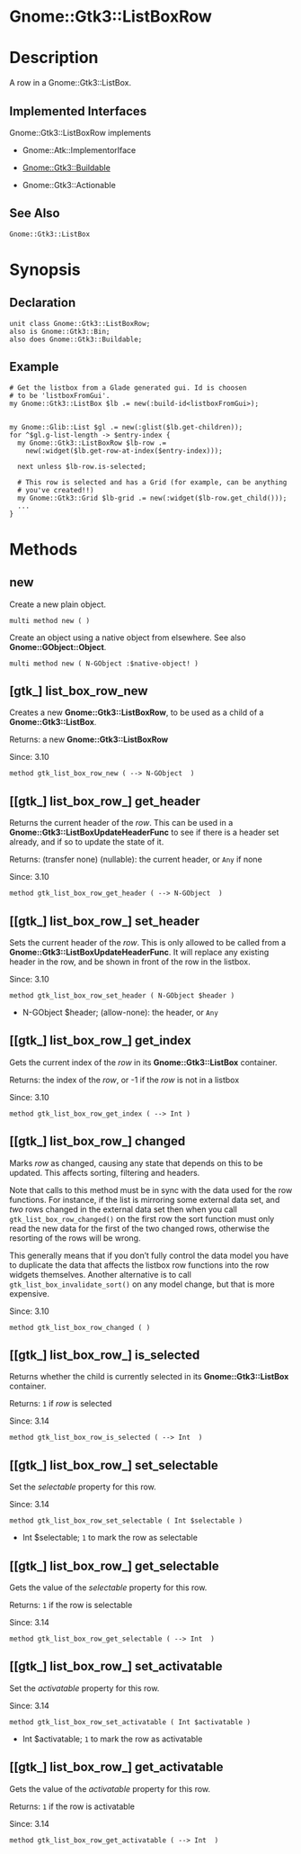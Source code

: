 Gnome::Gtk3::ListBoxRow
=======================

Description
===========

A row in a Gnome::Gtk3::ListBox.

Implemented Interfaces
----------------------

Gnome::Gtk3::ListBoxRow implements

  * Gnome::Atk::ImplementorIface

  * [Gnome::Gtk3::Buildable](Buildable.html)

  * Gnome::Gtk3::Actionable

See Also
--------

`Gnome::Gtk3::ListBox`

Synopsis
========

Declaration
-----------

    unit class Gnome::Gtk3::ListBoxRow;
    also is Gnome::Gtk3::Bin;
    also does Gnome::Gtk3::Buildable;

Example
-------

    # Get the listbox from a Glade generated gui. Id is choosen
    # to be 'listboxFromGui'.
    my Gnome::Gtk3::ListBox $lb .= new(:build-id<listboxFromGui>);


    my Gnome::Glib::List $gl .= new(:glist($lb.get-children));
    for ^$gl.g-list-length -> $entry-index {
      my Gnome::Gtk3::ListBoxRow $lb-row .=
        new(:widget($lb.get-row-at-index($entry-index)));

      next unless $lb-row.is-selected;

      # This row is selected and has a Grid (for example, can be anything
      # you've created!!)
      my Gnome::Gtk3::Grid $lb-grid .= new(:widget($lb-row.get_child()));
      ...
    }

Methods
=======

new
---

Create a new plain object.

    multi method new ( )

Create an object using a native object from elsewhere. See also **Gnome::GObject::Object**.

    multi method new ( N-GObject :$native-object! )

[gtk_] list_box_row_new
-----------------------

Creates a new **Gnome::Gtk3::ListBoxRow**, to be used as a child of a **Gnome::Gtk3::ListBox**.

Returns: a new **Gnome::Gtk3::ListBoxRow**

Since: 3.10

    method gtk_list_box_row_new ( --> N-GObject  )

[[gtk_] list_box_row_] get_header
---------------------------------

Returns the current header of the *row*. This can be used in a **Gnome::Gtk3::ListBoxUpdateHeaderFunc** to see if there is a header set already, and if so to update the state of it.

Returns: (transfer none) (nullable): the current header, or `Any` if none

Since: 3.10

    method gtk_list_box_row_get_header ( --> N-GObject  )

[[gtk_] list_box_row_] set_header
---------------------------------

Sets the current header of the *row*. This is only allowed to be called from a **Gnome::Gtk3::ListBoxUpdateHeaderFunc**. It will replace any existing header in the row, and be shown in front of the row in the listbox.

Since: 3.10

    method gtk_list_box_row_set_header ( N-GObject $header )

  * N-GObject $header; (allow-none): the header, or `Any`

[[gtk_] list_box_row_] get_index
--------------------------------

Gets the current index of the *row* in its **Gnome::Gtk3::ListBox** container.

Returns: the index of the *row*, or -1 if the *row* is not in a listbox

Since: 3.10

    method gtk_list_box_row_get_index ( --> Int )

[[gtk_] list_box_row_] changed
------------------------------

Marks *row* as changed, causing any state that depends on this to be updated. This affects sorting, filtering and headers.

Note that calls to this method must be in sync with the data used for the row functions. For instance, if the list is mirroring some external data set, and *two* rows changed in the external data set then when you call `gtk_list_box_row_changed()` on the first row the sort function must only read the new data for the first of the two changed rows, otherwise the resorting of the rows will be wrong.

This generally means that if you don’t fully control the data model you have to duplicate the data that affects the listbox row functions into the row widgets themselves. Another alternative is to call `gtk_list_box_invalidate_sort()` on any model change, but that is more expensive.

Since: 3.10

    method gtk_list_box_row_changed ( )

[[gtk_] list_box_row_] is_selected
----------------------------------

Returns whether the child is currently selected in its **Gnome::Gtk3::ListBox** container.

Returns: `1` if *row* is selected

Since: 3.14

    method gtk_list_box_row_is_selected ( --> Int  )

[[gtk_] list_box_row_] set_selectable
-------------------------------------

Set the *selectable* property for this row.

Since: 3.14

    method gtk_list_box_row_set_selectable ( Int $selectable )

  * Int $selectable; `1` to mark the row as selectable

[[gtk_] list_box_row_] get_selectable
-------------------------------------

Gets the value of the *selectable* property for this row.

Returns: `1` if the row is selectable

Since: 3.14

    method gtk_list_box_row_get_selectable ( --> Int  )

[[gtk_] list_box_row_] set_activatable
--------------------------------------

Set the *activatable* property for this row.

Since: 3.14

    method gtk_list_box_row_set_activatable ( Int $activatable )

  * Int $activatable; `1` to mark the row as activatable

[[gtk_] list_box_row_] get_activatable
--------------------------------------

Gets the value of the *activatable* property for this row.

Returns: `1` if the row is activatable

Since: 3.14

    method gtk_list_box_row_get_activatable ( --> Int  )

